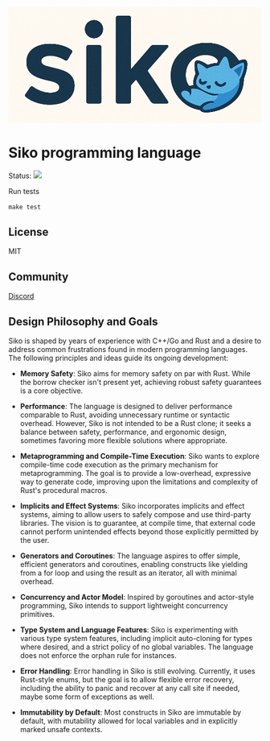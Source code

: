 ![Logo](logo.png)

# Siko programming language

Status: ![](https://github.com/siko-lang/siko/workflows/Master/badge.svg)

Run tests
```
make test
```

## License

MIT

## Community

[Discord](https://discord.com/invite/Gfd8YDrYVC)

## Design Philosophy and Goals

Siko is shaped by years of experience with C++/Go and Rust and a desire to address common frustrations found in modern programming languages. The following principles and ideas guide its ongoing development:

- **Memory Safety**: Siko aims for memory safety on par with Rust. While the borrow checker isn't present yet, achieving robust safety guarantees is a core objective.

- **Performance**: The language is designed to deliver performance comparable to Rust, avoiding unnecessary runtime or syntactic overhead. However, Siko is not intended to be a Rust clone; it seeks a balance between safety, performance, and ergonomic design, sometimes favoring more flexible solutions where appropriate.

- **Metaprogramming and Compile-Time Execution**: Siko wants to explore compile-time code execution as the primary mechanism for metaprogramming. The goal is to provide a low-overhead, expressive way to generate code, improving upon the limitations and complexity of Rust's procedural macros.

- **Implicits and Effect Systems**: Siko incorporates implicits and effect systems, aiming to allow users to safely compose and use third-party libraries. The vision is to guarantee, at compile time, that external code cannot perform unintended effects beyond those explicitly permitted by the user.

- **Generators and Coroutines**: The language aspires to offer simple, efficient generators and coroutines, enabling constructs like yielding from a for loop and using the result as an iterator, all with minimal overhead.

- **Concurrency and Actor Model**: Inspired by goroutines and actor-style programming, Siko intends to support lightweight concurrency primitives.

- **Type System and Language Features**: Siko is experimenting with various type system features, including implicit auto-cloning for types where desired, and a strict policy of no global variables. The language does not enforce the orphan rule for instances.

- **Error Handling**: Error handling in Siko is still evolving. Currently, it uses Rust-style enums, but the goal is to allow flexible error recovery, including the ability to panic and recover at any call site if needed, maybe some form of exceptions as well.

- **Immutability by Default**: Most constructs in Siko are immutable by default, with mutability allowed for local variables and in explicitly marked unsafe contexts.

